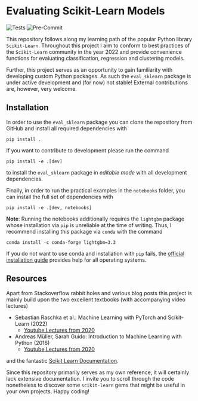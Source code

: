 # Evaluating Scikit-Learn Models

![Tests](https://github.com/joel-beck/eval_sklearn/actions/workflows/tests.yaml/badge.svg)
![Pre-Commit](https://github.com/joel-beck/eval_sklearn/actions/workflows/pre-commit.yaml/badge.svg)

This repository follows along my learning path of the popular Python library `Scikit-Learn`.
Throughout this project I aim to conform to best practices of the `Scikit-Learn` community in the year 2022 and provide convenience functions for evaluating classification, regression and clustering models.

Further, this project serves as an opportunity to gain familiarity with developing custom Python packages.
As such the `eval_sklearn` package is under active development and (for now) not stable!
External contributions are, however, very welcome.

## Installation

In order to use the `eval_sklearn` package you can clone the repository from GitHub and install all required dependencies with

```
pip install .
```

If you want to contribute to development please run the command

```
pip install -e .[dev]
```

to install the `eval_sklearn` package in *editable mode* with all development dependencies.

Finally, in order to run the practical examples in the `notebooks` folder, you can install the full set of dependencies with

```
pip install -e .[dev, notebooks]
```

**Note**:
Running the notebooks additionally requires the `lightgbm` package whose installation via `pip` is unreliable at the time of writing.
Thus, I recommend installing this package via `conda` with the command

```
conda install -c conda-forge lightgbm=3.3
```

If you do not want to use conda and installation with `pip` fails, the [official installation guide](https://github.com/microsoft/LightGBM/tree/master/python-package) provides help for all operating systems.


## Resources

Apart from Stackoverflow rabbit holes and various blog posts this project is mainly build upon the two excellent textbooks (with accompanying video lectures)

- Sebastian Raschka et al.: Machine Learning with PyTorch and Scikit-Learn (2022)
    - [Youtube Lectures from 2020](https://www.youtube.com/playlist?list=PLTKMiZHVd_2KyGirGEvKlniaWeLOHhUF3)
- Andreas Müller, Sarah Guido: Introduction to Machine Learning with Python (2016)
    - [Youtube Lectures from 2020](https://www.youtube.com/playlist?list=PL_pVmAaAnxIRnSw6wiCpSvshFyCREZmlM)

and the fantastic [Scikit Learn Documentation](https://scikit-learn.org/stable/).

Since this repository primarily serves as my own reference, it will certainly lack extensive documentation.
I invite you to scroll through the code nonetheless to discover some `scikit-learn` gems that might be useful in your own projects.
Happy coding!
